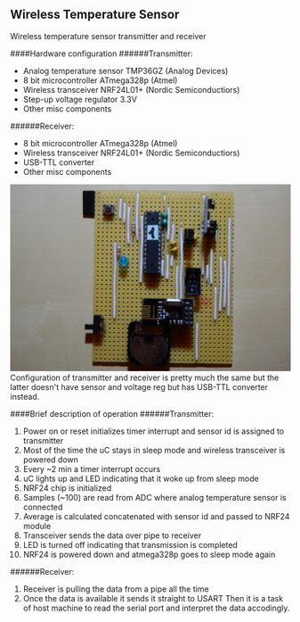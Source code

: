 ## Wireless Temperature Sensor

Wireless temperature sensor transmitter and receiver

####Hardware configuration
######Transmitter:
* Analog temperature sensor TMP36GZ (Analog Devices) 
* 8 bit microcontroller ATmega328p (Atmel)
* Wireless transceiver NRF24L01+ (Nordic Semiconductiors)
* Step-up voltage regulator 3.3V
* Other misc components

######Receiver:
* 8 bit microcontroller ATmega328p (Atmel)
* Wireless transceiver NRF24L01+ (Nordic Semiconductiors)
* USB-TTL converter
* Other misc components

![Transmitter Hardware](/etc/transmitterHW.JPG)
Configuration of transmitter and receiver is pretty much the same but the latter doesn't have sensor and voltage reg but has USB-TTL converter instead.

####Brief description of operation
######Transmitter:
1. Power on or reset initializes timer interrupt and sensor id is assigned to transmitter
2. Most of the time the uC stays in sleep mode and wireless transceiver is powered down
3. Every ~2 min a timer interrupt occurs
4. uC lights up and LED indicating that it woke up from sleep mode
5. NRF24 chip is initialized 
6. Samples (~100) are read from ADC where analog temperature sensor is connected
7. Average is calculated concatenated with sensor id and passed to NRF24 module
8. Transceiver sends the data over pipe to receiver
9. LED is turned off indicating that transmission is completed
10. NRF24 is powered down and atmega328p goes to sleep mode again

######Receiver:
1. Receiver is pulling the data from a pipe all the time
2. Once the data is available it sends it straight to USART
Then it is a task of host machine to read the serial port and interpret the data accodingly. 